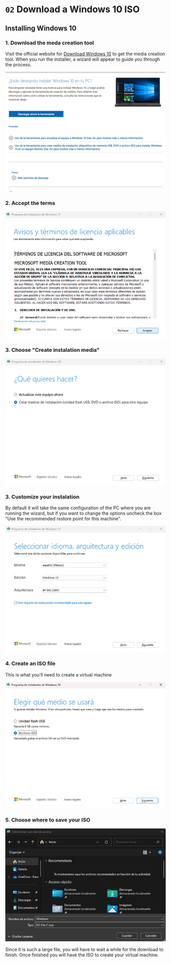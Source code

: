 # `02` Download a Windows 10 ISO

## Installing Windows 10

### 1. Download the meda creation tool

Visit the official website for [Download Windows 10](https://www.microsoft.com/es-es/software-download/windows10) to get the media creation tool. When you run the installer, a wizard will appear to guide you through the process.

![Download windows iso](../../.learn/assets/downloadWin1.png)

### 2. Accept the terms

![Download windows iso](../../.learn/assets/downloadWin2.png)

### 3. Choose "Create instalation media"

![Download windows iso](../../.learn/assets/downloadWin3.png)

### 3. Customize your instalation

By default it will take the same configuration of the PC where you are running the wizard, but if you want to change the options uncheck the box "Use the recommended restore point for this machine".

![Download windows iso](../../.learn/assets/downloadWin4.png)

### 4. Create an ISO file

This is what you'll need to create a virtual machine

![Download windows iso](../../.learn/assets/downloadWin5.png)

### 5. Choose where to save your ISO

![Download windows iso](../../.learn/assets/downloadWin6.png)

Since it is such a large file, you will have to wait a while for the download to finish. Once finished you will have the ISO to create your virtual machine.
